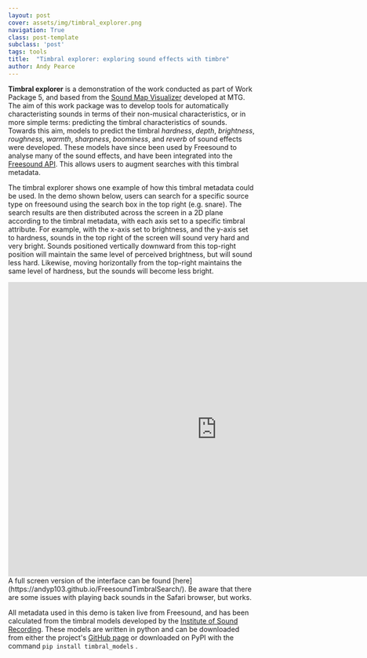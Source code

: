 ```yaml
---
layout: post
cover: assets/img/timbral_explorer.png
navigation: True
class: post-template
subclass: 'post'
tags: tools
title:  "Timbral explorer: exploring sound effects with timbre"
author: Andy Pearce
---
```


**Timbral explorer** is a demonstration of the work conducted as part of Work Package 5, and based from the [Sound Map Visualizer](https://labs.freesound.org/apps/freesound-explorer.html) developed at MTG.  The aim of this work package was to develop tools for automatically characteristing sounds in terms of their non-musical characteristics, or in more simple terms: predicting the timbral characteristics of sounds.  Towards this aim, models to predict the timbral *hardness*, *depth*, *brightness*, *roughness*, *warmth*, *sharpness*, *boominess*, and *reverb* of sound effects were developed.  These models have since been used by Freesound to analyse many of the sound effects, and have been  integrated into the [Freesound API](https://www.audiocommons.org/2017/08/01/freesound-api.html).  This allows users to augment searches with this timbral metadata.

The timbral explorer shows one example of how this timbral metadata could be used.  In the demo shown below, users can search for a specific source type on freesound using the search box in the top right (e.g. snare).  The search results are then distributed across the screen in a 2D plane according to the timbral metadata, with each axis set to a specific timbral attribute.  For example, with the x-axis set to brightness, and the y-axis set to hardness, sounds in the top right of the screen will sound very hard and very bright.  Sounds positioned vertically downward from this top-right position will maintain the same level of perceived brightness, but will sound less hard.  Likewise, moving horizontally from the top-right maintains the same level of hardness, but the sounds will become less bright.

<iframe frameborder="0" scrolling="no" src="https://andyp103.github.io/FreesoundTimbralSearch/" width="850" height="600"></iframe>
A full screen version of the interface can be found [here](https://andyp103.github.io/FreesoundTimbralSearch/).  Be aware that there are some issues with playing back sounds in the Safari browser, but works.  

All metadata used in this demo is taken live from Freesound, and has been calculated from the timbral models developed by the [Institute of Sound Recording](http://www.iosr.uk/AudioCommons/).  These models are written in python and can be downloaded from either the project's [GitHub page](https://github.com/AudioCommons/timbral_models) or downloaded on PyPI with the command `pip install timbral_models` .


